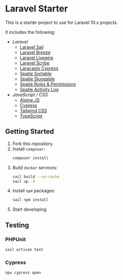 # Laravel Starter

This is a starter project to use for Laravel 10.x projects. 

It includes the following:

- *Laravel*
  - [Laravel Sail](https://laravel.com/docs/10.x/sail)
  - [Laravel Breeze](https://github.com/laravel/breeze)
  - [Laravel Livewire](https://laravel-livewire.com/)
  - [Laravel Scribe](https://scribe.knuckles.wtf/)
  - [Laracasts Cypress](https://github.com/laracasts/cypress)
  - [Spatie Sortable](https://github.com/spatie/eloquent-sortable)
  - [Spatie Sluggable](https://github.com/spatie/laravel-sluggable)
  - [Spatie Roles & Permissions](https://spatie.be/docs/laravel-permission/v5/introduction)
  - [Spatie Activity Log](https://spatie.be/docs/laravel-activitylog/v4/introduction)
- *JavaScript / CSS*
  - [Alpine JS](https://alpinejs.dev/)
  - [Cypress](https://www.cypress.io/)
  - [Tailwind CSS](https://tailwindcss.com/)
  - [TypeScript](https://www.typescriptlang.org/)

## Getting Started

1. Fork this repository.
2. Install `composer`:
   ```bash
   composer install
   ```
3. Build `docker` services:
   ```bash
   sail build --no-cache
   sail up -d
   ```
4. Install `npm` packages:
   ```bash
   sail npm install
   ```
5. Start developing

## Testing

### PHPUnit

```bash
sail artisan test
```

### Cypress

```bash
npx cypress open
```
